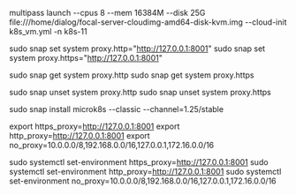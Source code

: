 multipass launch --cpus 8 --mem 16384M --disk 25G file:///home/dialog/focal-server-cloudimg-amd64-disk-kvm.img --cloud-init k8s_vm.yml -n k8s-11



sudo snap set system proxy.http="http://127.0.0.1:8001"
sudo snap set system proxy.https="http://127.0.0.1:8001"


sudo snap get system proxy.http
sudo snap get system proxy.https


sudo snap unset system proxy.http
sudo snap unset system proxy.https

sudo snap install microk8s --classic --channel=1.25/stable

export https_proxy=http://127.0.0.1:8001
export http_proxy=http://127.0.0.1:8001
export no_proxy=10.0.0.0/8,192.168.0.0/16,127.0.0.1,172.16.0.0/16


sudo systemctl set-environment https_proxy=http://127.0.0.1:8001
sudo systemctl set-environment http_proxy=http://127.0.0.1:8001
sudo systemctl set-environment no_proxy=10.0.0.0/8,192.168.0.0/16,127.0.0.1,172.16.0.0/16